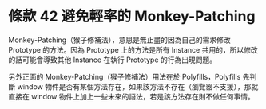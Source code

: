 # 條款 42 避免輕率的 Monkey-Patching

Monkey-Patching（猴子修補法），意思是無止盡的因為自己的需求修改 Prototype 的方法。因為 Prototype 上的方法是所有 Instance 共用的，所以修改的話可能會導致其他 Instance 在執行 Prototype 的行為出現問題。

另外正面的 Monkey-Patching（猴子修補法）用法在於 Polyfills，Polyfills 先判斷 window 物件是否有某個方法存在，如果該方法不存在（瀏覽器不支援），那就直接在 window 物件上加上一些未來的語法，若是該方法存在則不做任何事情。
